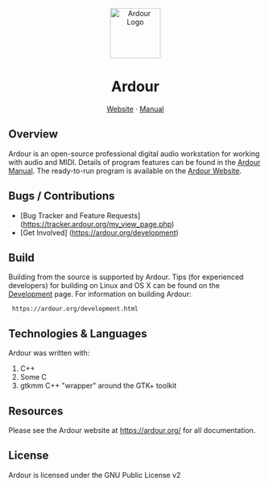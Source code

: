 <p align="center">
<img style="slign:center;" src="https://community.ardour.org/images/ardour_logo_navbar.png" alt="Ardour Logo" width="100" />
</p>

<h1 align="center">Ardour</h1>
<p align="center">
<a href="https://ardour.org/">Website</a> · <a href="https://manual.ardour.org/toc/">Manual</a>
</p>

## Overview

Ardour is an open-source professional digital audio workstation for working with audio and MIDI.
Details of program features can be found in the <a href="https://manual.ardour.org/welcome-to-ardour/">Ardour Manual</a>. 
The ready-to-run program is available on the <a href="https://ardour.org/"> Ardour Website</a>. 

## Bugs / Contributions

- [Bug Tracker and Feature Requests] (https://tracker.ardour.org/my_view_page.php)
- [Get Involved] (https://ardour.org/development)

## Build

Building from the source is supported by Ardour. Tips (for experienced developers) for building on Linux and OS X can be found on the <a href="https://ardour.org/development">Development</a> page.
For information on building Ardour: 
      
     https://ardour.org/development.html
	 
## Technologies & Languages

Ardour was written with:

1. C++
2. Some C
3. gtkmm C++ "wrapper" around the GTK+ toolkit

## Resources

Please see the Ardour website at https://ardour.org/ for all documentation.

## License

Ardour is licensed under the GNU Public License v2

